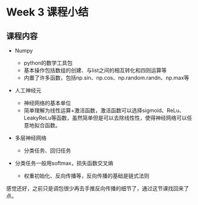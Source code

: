 # Week 3 课程小结

## 课程内容

* Numpy
  * python的数学工具包
  * 基本操作包括数组的创建、与list之间的相互转化和四则运算等
  * 内置了许多函数，包括np.sin、np.cos、np.random.randn、np.max等
  
* 人工神经元
  * 神经网络的基本单位
  * 简单理解为线性运算+激活函数，激活函数可以选择sigmoid、ReLu、LeakyReLu等函数，虽然简单但是可以去除线性性，使得神经网络可以任意地拟合函数。
  
* 多层神经网络
  * 分类任务、回归任务
* 分类任务一般用softmax，损失函数交叉熵
  * 权重初始化、反向传播等，反向传播的基础是链式法则

感觉还好，之前只是调包很少再去手推反向传播的细节了，通过这节课找回来了点。